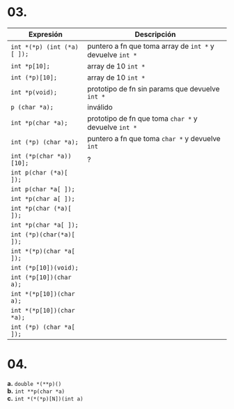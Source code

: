 # 03.

| Expresión                  | Descripción                                               |
|----------------------------|-----------------------------------------------------------|
| `int *(*p) (int (*a)[ ]);` | puntero a fn que toma array de `int *` y devuelve `int *` |  
| `int *p[10];`              | array de 10 `int *`                                       |  
| `int (*p)[10];`            | array de 10 `int *`                                       |  
| `int *p(void);`            | prototipo de fn sin params que devuelve `int *`           |  
| `p (char *a);`             | inválido                                                  |  
| `int *p(char *a);`         | prototipo de fn que toma `char *` y devuelve `int *`      |  
| `int (*p) (char *a);`      | puntero a fn que toma `char *` y devuelve `int`           |  
| `int (*p(char *a))[10];`   | ?                                                         |  
| `int p(char (*a)[ ]);`     |                                                           |  
| `int p(char *a[ ]);`       |                                                           |  
| `int *p(char a[ ]);`       |                                                           |  
| `int *p(char (*a)[ ]);`    |                                                           |  
| `int *p(char *a[ ]);`      |                                                           |  
| `int (*p)(char(*a)[ ]);`   |                                                           |  
| `int *(*p)(char *a[ ]);`   |                                                           |  
| `int (*p[10])(void);`      |                                                           |  
| `int (*p[10])(char a);`    |                                                           |  
| `int *(*p[10])(char a);`   |                                                           |  
| `int *(*p[10])(char *a);`  |                                                           |  
| `int (*p) (char *a[ ]);`   |                                                           |

# 04.

**a.** `double *(**p)()`  
**b.** `int **p(char *a)`  
**c.** `int *(*(*p)[N])(int a)`  

